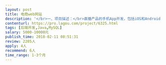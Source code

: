 ```yaml
---                
layout: post       
title: 电商web网站           
description: '</br>一、项目描述：</br>直播产品的手机App开发，包括iOS和Android两端，电视节目的同品牌产品，延伸到手机屏幕，为主播们开拓第二个活动现场，为用户简历更多元的观看互动方式。主播门可以开始直播，用户观看及互动，支持在线购买商品，完成闭环支付。</br></br>二、主要功能点：</br>直播预告功能、启动直播、参与直播、商品列表、支付功能、消息通知与推送、登录注册</br></br>三、可参考产品：</br>咸鱼直播： www.xianyu.com </br>拉勾博客：www.lagou.com</br></br>四、人员要求：</br>1、有直播App产品的开发经验；</br>2、精通Java或PHP，熟悉jQuery、Javascript、Maven、Redis等技术，熟练使用MySQL等关系型数据库等；</br>3、良好的沟通能力和契约精神。</br>'     
contenturl: https://pro.lagou.com/project/6325.html      
tags: [后端开发,Java,MySQL]            
salary: 5000-10000元          
publish_time: 2018-02-11 08:51:31         
review: 2205人                   
apply: 4人                   
recommend: 6人                   
time_range: 1-3个月              
---                 
```

